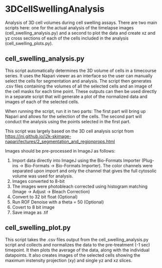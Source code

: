 # 3DCellSwellingAnalysis
Analysis of 3D cell volumes during cell swelling assays. There are two main scripts here: one for the actual analysis of the timelapse images (cell_swelling_analysis.py) and a second to plot the data and create xz and yz cross sections of each of the cells included in the analysis (cell_swelling_plots.py).


## cell_swelling_analysis.py

This script automatically determines the 3D volume of cells in a timecourse
series. It uses the Napari viewer as an interface so the user can manually
select the cells for segmentation and analysis. The script then generates
.csv files containing the volumes of all the selected cells and an image of
the cell masks for each time point. These outputs can then be used directly in
a separate script that will generate a plot of the normalized data and images
of each of the selected cells.

When running the script, run it in two parts: The first part will bring up
Napari and allows for the selection of the cells. The second part will conduct
the analysis using the points selected in the first part.

This script was largely based on the 3D cell analysis script from
https://jni.github.io/i2k-skimage-napari/lectures/2_segmentation_and_regionprops.html

Images should be pre-processed in ImageJ as follows:
1. Import data directly into ImageJ using the Bio-Formats Importer
    (Plug-ins -> Bio-Formats -> Bio-Formats Importer). The color channels were
    separated upon import and only the channel that gives the full cytosolic
    volume was used for analysis.
2. Images converted to 8-bit
3. The images were photobleach corrected using histogram matching
    (Image -> Adjust -> Bleach Correction)
4. Convert to 32 bit float (Optional)
5. Run ROF Denoise with a theta = 50 (Optional)
6. Covert to 8 bit image
7. Save image as .tif


## cell_swelling_plot.py

This script takes the .csv files output from the cell_swelling_analysis.py
script and collects and normalizes the data to the pre-treatment (-1 sec)
timepoint. It then plots the average of the data, along with the individual
datapoints. It also creates images of the selected cells showing the maximum
instensity projection (xy) and single yz and xz slices.
